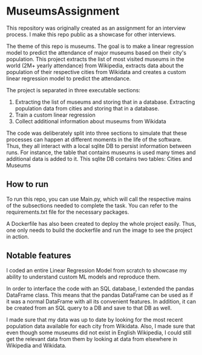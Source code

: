 # MuseumsAssignment

This repository was originally created as an assignment for an interview process. I make this repo public as a showcase for other interviews. 

The theme of this repo is museums. The goal is to make a linear regression model to predict the attendance of major museums based on their city's population. This project extracts the list of most visited museums in the world (2M+ yearly attendance) from Wikipedia, extracts data about the population of their respective cities from Wikidata and creates a custom linear regression model to predict the attendance.

The project is separated in three executable sections:
1) Extracting the list of museums and storing that in a database. Extracting population data from cities and storing that in a database.
2) Train a custom linear regression
3) Collect additional information about museums from Wikidata

The code was deliberately split into three sections to simulate that these processes can happen at different moments in the life of the software.
Thus, they all interact with a local sqlite DB to persist information between runs.
For instance, the table that contains museums is used many times and additional data is added to it. 
This sqlite DB contains two tables: Cities and Museums

## How to run

To run this repo, you can use Main.py, which will call the respective mains of the subsections needed to complete the task. You can refer to the requirements.txt file for the necessary packages.

A Dockerfile has also been created to deploy the whole project easily. Thus, one only needs to build the dockerfile and run the image to see the project in action.

## Notable features

I coded an entire Linear Regression Model from scratch to showcase my ability to understand custom ML models and reproduce them.

In order to interface the code with an SQL database, I extended the pandas DataFrame class.
This means that the pandas DataFrame can be used as if it was a normal DataFrame with all its convenient features.
In addition, it can be created from an SQL query to a DB and save to that DB as well.

I made sure that my data was up to date by looking for the most recent population data available for each city from Wikidata.
Also, I made sure that even though some museums did not exist in English Wikipedia, I could still get the relevant data from them by looking at data from elsewhere in Wikipedia and Wikidata.
